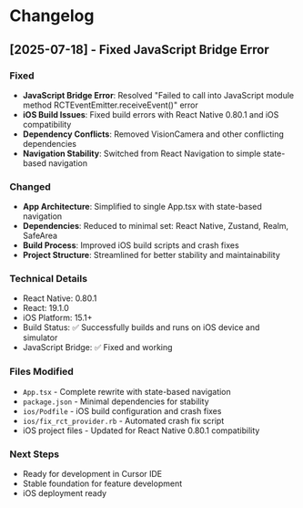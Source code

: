 # Changelog

## [2025-07-18] - Fixed JavaScript Bridge Error

### Fixed
- **JavaScript Bridge Error**: Resolved "Failed to call into JavaScript module method RCTEventEmitter.receiveEvent()" error
- **iOS Build Issues**: Fixed build errors with React Native 0.80.1 and iOS compatibility
- **Dependency Conflicts**: Removed VisionCamera and other conflicting dependencies
- **Navigation Stability**: Switched from React Navigation to simple state-based navigation

### Changed
- **App Architecture**: Simplified to single App.tsx with state-based navigation
- **Dependencies**: Reduced to minimal set: React Native, Zustand, Realm, SafeArea
- **Build Process**: Improved iOS build scripts and crash fixes
- **Project Structure**: Streamlined for better stability and maintainability

### Technical Details
- React Native: 0.80.1
- React: 19.1.0
- iOS Platform: 15.1+
- Build Status: ✅ Successfully builds and runs on iOS device and simulator
- JavaScript Bridge: ✅ Fixed and working

### Files Modified
- `App.tsx` - Complete rewrite with state-based navigation
- `package.json` - Minimal dependencies for stability
- `ios/Podfile` - iOS build configuration and crash fixes
- `ios/fix_rct_provider.rb` - Automated crash fix script
- iOS project files - Updated for React Native 0.80.1 compatibility

### Next Steps
- Ready for development in Cursor IDE
- Stable foundation for feature development
- iOS deployment ready